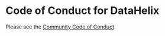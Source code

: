 # Code of Conduct for DataHelix

Please see the [Community Code of Conduct](https://www.finos.org/code-of-conduct).
